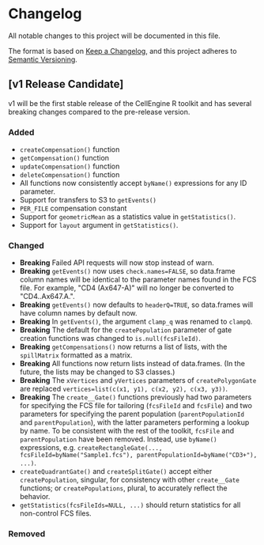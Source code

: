 # Changelog
All notable changes to this project will be documented in this file.

The format is based on [Keep a Changelog](https://keepachangelog.com/en/1.0.0/),
and this project adheres to [Semantic Versioning](https://semver.org/spec/v2.0.0.html).

## [v1 Release Candidate]

v1 will be the first stable release of the CellEngine R toolkit and has several
breaking changes compared to the pre-release version.

### Added
- `createCompensation()` function
- `getCompensation()` function
- `updateCompensation()` function
- `deleteCompensation()` function
- All functions now consistently accept `byName()` expressions for any ID
  parameter.
- Support for transfers to S3 to `getEvents()`
- `PER_FILE` compensation constant
- Support for `geometricMean` as a statistics value in `getStatistics()`.
- Support for `layout` argument in `getStatistics()`.

### Changed
- **Breaking** Failed API requests will now stop instead of warn.
- **Breaking** `getEvents()` now uses `check.names=FALSE`, so data.frame column
  names will be identical to the parameter names found in the FCS file. For
  example, "CD4 (Ax647-A)" will no longer be converted to "CD4..Ax647.A.".
- **Breaking** `getEvents()` now defaults to `headerQ=TRUE`, so data.frames will
  have column names by default now.
- **Breaking** In `getEvents()`, the argument `clamp_q` was renamed to `clampQ`.
- **Breaking** The default for the `createPopulation` parameter of gate creation
  functions was changed to `is.null(fcsFileId)`.
- **Breaking** `getCompensations()` now returns a list of lists, with the
  `spillMatrix` formatted as a matrix.
- **Breaking** All functions now return lists instead of data.frames. (In the
  future, the lists may be changed to S3 classes.)
- **Breaking** The `xVertices` and `yVertices` parameters of `createPolygonGate`
  are replaced `vertices=list(c(x1, y1), c(x2, y2), c(x3, y3))`.
- **Breaking** The `create__Gate()` functions previously had two parameters for
  specifying the FCS file for tailoring (`fcsFileId` and `fcsFile`) and two
  parameters for specifying the parent population (`parentPopulationId` and
  `parentPopulation`), with the latter parameters performing a lookup by name.
  To be consistent with the rest of the toolkit, `fcsFile` and
  `parentPopulation` have been removed. Instead, use `byName()` expressions,
  e.g. `createRectangleGate(..., fcsFileId=byName("Sample1.fcs"), parentPopulationId=byName("CD3+"), ...)`.
- `createQuadrantGate()` and `createSplitGate()` accept either
  `createPopulation`, singular, for consistency with other `create__Gate`
  functions; or `createPopulations`, plural, to accurately reflect the behavior.
- `getStatistics(fcsFileIds=NULL, ...)` should return statistics for all
  non-control FCS files.

### Removed
